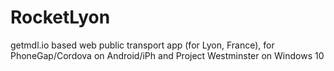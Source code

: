 # RocketLyon
getmdl.io based web public transport app (for Lyon, France), for PhoneGap/Cordova on Android/iPh and Project Westminster on Windows 10
